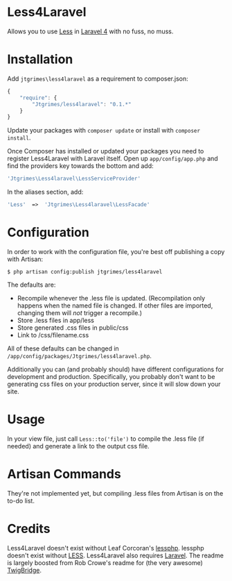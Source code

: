 Less4Laravel
============

Allows you to use [Less](http://lesscss.org//) in [Laravel 4](http://laravel.com/) with
no fuss, no muss.

Installation
============

Add `jtgrimes\less4laravel` as a requirement to composer.json:

```javascript
{
    "require": {
        "Jtgrimes/less4laravel": "0.1.*"
    }
}
```

Update your packages with `composer update` or install with `composer install`.

Once Composer has installed or updated your packages you need to register 
Less4Laravel with Laravel itself. Open up `app/config/app.php` and 
find the providers key towards the bottom and add:

```php
'Jtgrimes\Less4laravel\LessServiceProvider'
```

In the aliases section, add:

```php
'Less'	=>	'Jtgrimes\Less4laravel\LessFacade'
```

Configuration
=============

In order to work with the configuration file, you're best off publishing a copy
with Artisan:

```
$ php artisan config:publish jtgrimes/less4laravel
```

The defaults are:
* Recompile whenever the .less file is updated.  (Recompilation only happens when the
named file is changed.  If other files are imported, changing them will *not* trigger
a recompile.)
* Store .less files in app/less
* Store generated .css files in public/css
* Link to /css/filename.css

All of these defaults can be changed in `/app/config/packages/Jtgrimes/less4laravel.php`.

Additionally you can (and probably should) have different configurations for development 
and production.  Specifically, you probably don't want to be generating css files on
your production server, since it will slow down your site.


Usage
=====

In your view file, just call `Less::to('file')` to compile the .less file (if needed)
and generate a link to the output css file.



Artisan Commands
================

They're not implemented yet, but compiling .less files from Artisan is on the to-do 
list.



Credits
=======

Less4Laravel doesn't exist without Leaf Corcoran's [lessphp](http://leafo.net/lessphp/).  lessphp doesn't exist without 
[LESS](http://lesscss.org/). Less4Laravel also requires [Laravel](http://laravel.com/). The readme is largely boosted from
Rob Crowe's readme for (the very awesome) [TwigBridge](https://github.com/rcrowe/TwigBridge).
